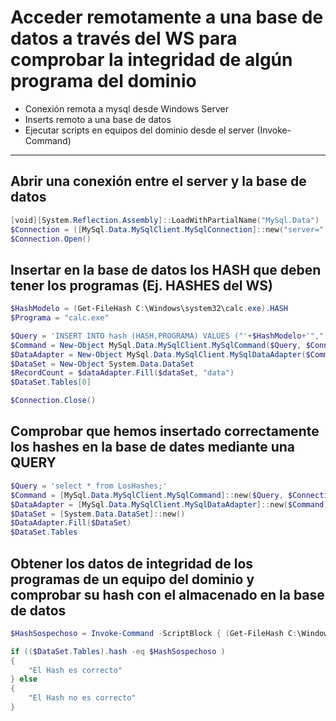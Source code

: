# Acceder remotamente a una base de datos a través del WS para comprobar la integridad de algún programa del dominio
- Conexión remota a mysql desde Windows Server
- Inserts remoto a una base de datos
- Ejecutar scripts en equipos del dominio desde el server (Invoke-Command)
---------------------------

## Abrir una conexión entre el server y la base de datos
```powershell
[void][System.Reflection.Assembly]::LoadWithPartialName("MySql.Data")
$Connection = ([MySql.Data.MySqlClient.MySqlConnection]::new("server=" + "localhost" + ";port=3306;uid=" + "usuario" + ";pwd=contraseña" + ";database="+"LosHashes"+";SslMode=none"))
$Connection.Open()
```

## Insertar en la base de datos los HASH que deben tener los programas (Ej. HASHES del WS)
```powershell
$HashModelo = (Get-FileHash C:\Windows\system32\calc.exe).HASH
$Programa = "calc.exe"

$Query = 'INSERT INTO hash (HASH,PROGRAMA) VALUES ("'+$HashModelo+'","'+$Programa+'");'
$Command = New-Object MySql.Data.MySqlClient.MySqlCommand($Query, $Connection)
$DataAdapter = New-Object MySql.Data.MySqlClient.MySqlDataAdapter($Command)
$DataSet = New-Object System.Data.DataSet
$RecordCount = $dataAdapter.Fill($dataSet, "data")
$DataSet.Tables[0]

$Connection.Close()
```
## Comprobar que hemos insertado correctamente los hashes en la base de dates mediante una QUERY
```powershell
$Query = 'select * from LosHashes;'
$Command = [MySql.Data.MySqlClient.MySqlCommand]::new($Query, $Connection)
$DataAdapter = [MySql.Data.MySqlClient.MySqlDataAdapter]::new($Command)
$DataSet = [System.Data.DataSet]::new()
$DataAdapter.Fill($DataSet)
$DataSet.Tables
```
## Obtener los datos de integridad de los programas de un equipo del dominio y comprobar su hash con el almacenado en la base de datos
```powershell
$HashSospechoso = Invoke-Command -ScriptBlock { (Get-FileHash C:\Windows\system32\calc.exe).HASH } -ComputerName "DESKTOP-XXXXXXX"
```
```powershell
if (($DataSet.Tables).hash -eq $HashSospechoso ) 
{
    "El Hash es correcto"
} else
{
    "El Hash no es correcto"
}
```



